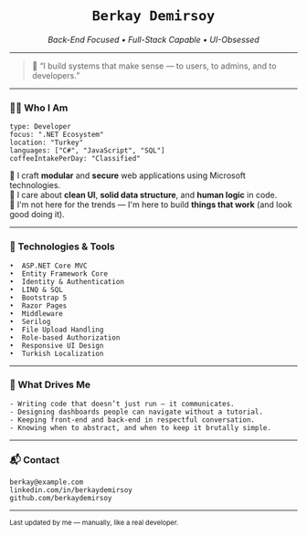 <h1 align="center"><code>Berkay Demirsoy</code></h1>
<p align="center"><em>Back-End Focused • Full-Stack Capable • UI-Obsessed</em></p>

---

> 🧭 “I build systems that make sense — to users, to admins, and to developers.”

---

### 👨‍💻 Who I Am

```
type: Developer
focus: ".NET Ecosystem"
location: "Turkey"
languages: ["C#", "JavaScript", "SQL"]
coffeeIntakePerDay: "Classified"
```

🔹 I craft **modular** and **secure** web applications using Microsoft technologies.  
🔹 I care about **clean UI**, **solid data structure**, and **human logic** in code.  
🔹 I'm not here for the trends — I'm here to build **things that work** (and look good doing it).

---

### 🧰 Technologies & Tools

```plaintext
•  ASP.NET Core MVC  
•  Entity Framework Core  
•  Identity & Authentication  
•  LINQ & SQL  
•  Bootstrap 5  
•  Razor Pages  
•  Middleware  
•  Serilog  
•  File Upload Handling  
•  Role-based Authorization  
•  Responsive UI Design  
•  Turkish Localization
```

---

### 🧠 What Drives Me

```text
- Writing code that doesn’t just run — it communicates.
- Designing dashboards people can navigate without a tutorial.
- Keeping front-end and back-end in respectful conversation.
- Knowing when to abstract, and when to keep it brutally simple.
```

---

### 📬 Contact

```
berkay@example.com
linkedin.com/in/berkaydemirsoy
github.com/berkaydemirsoy
```

---

<sub>Last updated by me — manually, like a real developer.</sub>

